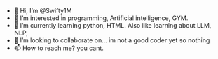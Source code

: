 - 👋 Hi, I’m @Swifty1M
- 👀 I’m interested in programming, Artificial intelligence, GYM.
- 🌱 I’m currently learning python, HTML. Also like learning about LLM, NLP,
- 💞️ I’m looking to collaborate on... im not a good coder yet so nothing
- 📫 How to reach me? you cant.

<!---
Swifty1M/Swifty1M is a ✨ special ✨ repository because its `README.md` (this file) appears on your GitHub profile.
You can click the Preview link to take a look at your changes.
--->
